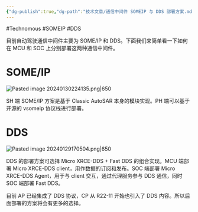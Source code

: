 ```yaml
---
{"dg-publish":true,"dg-path":"技术文章/通信中间件 SOMEIP 与 DDS 部署方案.md","permalink":"/技术文章/通信中间件 SOMEIP 与 DDS 部署方案/","dgPassFrontmatter":true,"created":"2024-01-29T17:02:01.000+08:00","updated":"2024-02-28T13:27:58.000+08:00"}
---
```


#Technomous #SOMEIP #DDS

目前自动驾驶通信中间件主要为 SOME/IP 和 DDS。下面我们来简单看一下如何在 MCU 和 SOC 上分别部署这两种通信中间件。

# SOME/IP

![Pasted image 20240130224135.png|650](/img/user/0.Asset/resource/Pasted%20image%2020240130224135.png)

SH 端 SOME/IP 方案是基于 Classic AutoSAR 本身的模块实现。PH 端可以基于开源的 vsomeip 协议栈进行部署。

# DDS

![Pasted image 20240129170504.png|650](/img/user/0.Asset/resource/Pasted%20image%2020240129170504.png)

DDS 的部署方案可选择 Micro XRCE-DDS + Fast DDS 的组合实现。MCU 端部署 Micro XRCE-DDS client，用作数据的订阅和发布。SOC 端部署 Micro XRCE-DDS Agent，用于与 client 交互，通过代理服务参与 DDS 通信，同时 SOC 端部署 Fast DDS。

目前 AP 已经集成了 DDS 协议，CP 从 R22-11 开始也引入了 DDS 内容。所以后面部署的方案将会有更多的选择。

